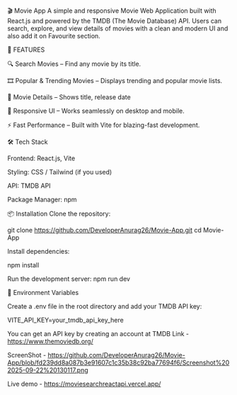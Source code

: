🎬 Movie App
A simple and responsive Movie Web Application built with React.js and powered by the TMDB (The Movie Database) API.
Users can search, explore, and view details of movies with a clean and modern UI and also add it on Favourite section.

🚀 FEATURES

🔍 Search Movies – Find any movie by its title.

🎞️ Popular & Trending Movies – Displays trending and popular movie lists.

📄 Movie Details – Shows title, release date

🌙 Responsive UI – Works seamlessly on desktop and mobile.

⚡ Fast Performance – Built with Vite for blazing-fast development.



🛠️ Tech Stack

Frontend: React.js, Vite

Styling: CSS / Tailwind (if you used)

API: TMDB API

Package Manager: npm



📦 Installation
Clone the repository:

git clone https://github.com/DeveloperAnurag26/Movie-App.git
cd Movie-App

Install dependencies:

npm install

Run the development server:
npm run dev


🔑 Environment Variables

Create a .env file in the root directory and add your TMDB API key:

VITE_API_KEY=your_tmdb_api_key_here


You can get an API key by creating an account at TMDB 
Link - https://www.themoviedb.org/


ScreenShot -
https://github.com/DeveloperAnurag26/Movie-App/blob/fd239dd8a087b3e91607c1c35b38c92ba77694f6/Screenshot%202025-09-22%20130117.png

Live demo -   https://moviesearchreactapi.vercel.app/





